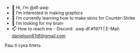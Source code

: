 - 👋 Hi, I’m @df-awp
- 👀 I’m interested in making graphics
- 🌱 I’m currently learning how to make skins for Counter-Strike
- 💞️ I’m looking for my brain
- 📫 How to reach me - Discord: .awp.df.#1971 | E-Mail: danielson87df@gmail.com

Раш б сука блять
